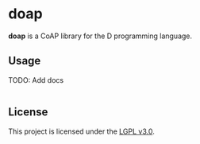 doap
====

**doap** is a CoAP library for the D programming language.

## Usage

TODO: Add docs

```
```

## License

This project is licensed under the [LGPL v3.0](LICENSE).